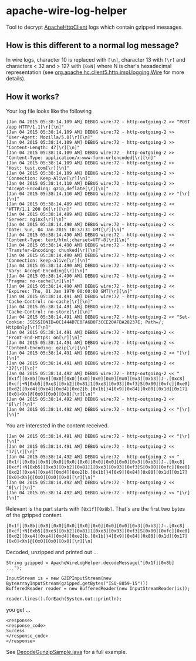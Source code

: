# apache-wire-log-helper
Tool to decrypt [ApacheHttpClient](https://hc.apache.org) logs which contain gzipped messages.

## How is this different to a normal log message?
In wire logs, character 10 is replaced with `[\n]`, character 13 with `[\r]` and characters < 32 and > 127 with 
`[0xN]` where N is char's hexadecimal representation (see 
[org.apache.hc.client5.http.impl.logging.Wire](http://svn.apache.org/viewvc/httpcomponents/httpclient/trunk/httpclient5/src/main/java/org/apache/hc/client5/http/impl/logging/Wire.java?view=markup#l46) for more details).

## How it works?
Your log file looks like the following
```
[Jan 04 2015 05:38:14.109 AM] DEBUG wire:72 - http-outgoing-2 >> "POST /app HTTP/1.1[\r][\n]"
[Jan 04 2015 05:38:14.109 AM] DEBUG wire:72 - http-outgoing-2 >> "User-Agent: Mozilla/5.0[\r][\n]"
[Jan 04 2015 05:38:14.109 AM] DEBUG wire:72 - http-outgoing-2 >> "Content-Length: 47[\r][\n]"
[Jan 04 2015 05:38:14.109 AM] DEBUG wire:72 - http-outgoing-2 >> "Content-Type: application/x-www-form-urlencoded[\r][\n]"
[Jan 04 2015 05:38:14.109 AM] DEBUG wire:72 - http-outgoing-2 >> "Host: test.com[\r][\n]"
[Jan 04 2015 05:38:14.109 AM] DEBUG wire:72 - http-outgoing-2 >> "Connection: Keep-Alive[\r][\n]"
[Jan 04 2015 05:38:14.110 AM] DEBUG wire:72 - http-outgoing-2 >> "Accept-Encoding: gzip,deflate[\r][\n]"
[Jan 04 2015 05:38:14.110 AM] DEBUG wire:72 - http-outgoing-2 >> "[\r][\n]"
[Jan 04 2015 05:38:14.489 AM] DEBUG wire:72 - http-outgoing-2 << "HTTP/1.1 200 OK[\r][\n]"
[Jan 04 2015 05:38:14.489 AM] DEBUG wire:72 - http-outgoing-2 << "Server: nginx[\r][\n]"
[Jan 04 2015 05:38:14.490 AM] DEBUG wire:72 - http-outgoing-2 << "Date: Sun, 04 Jan 2015 10:37:31 GMT[\r][\n]"
[Jan 04 2015 05:38:14.490 AM] DEBUG wire:72 - http-outgoing-2 << "Content-Type: text/html;charset=UTF-8[\r][\n]"
[Jan 04 2015 05:38:14.490 AM] DEBUG wire:72 - http-outgoing-2 << "Transfer-Encoding: chunked[\r][\n]"
[Jan 04 2015 05:38:14.490 AM] DEBUG wire:72 - http-outgoing-2 << "Connection: keep-alive[\r][\n]"
[Jan 04 2015 05:38:14.490 AM] DEBUG wire:72 - http-outgoing-2 << "Vary: Accept-Encoding[\r][\n]"
[Jan 04 2015 05:38:14.490 AM] DEBUG wire:72 - http-outgoing-2 << "Pragma: no-cache[\r][\n]"
[Jan 04 2015 05:38:14.490 AM] DEBUG wire:72 - http-outgoing-2 << "Expires: Thu, 01 Jan 1970 00:00:00 GMT[\r][\n]"
[Jan 04 2015 05:38:14.491 AM] DEBUG wire:72 - http-outgoing-2 << "Cache-Control: no-cache[\r][\n]"
[Jan 04 2015 05:38:14.491 AM] DEBUG wire:72 - http-outgoing-2 << "Cache-Control: no-store[\r][\n]"
[Jan 04 2015 05:38:14.491 AM] DEBUG wire:72 - http-outgoing-2 << "Set-Cookie: JSESSIONID=0C1444D7E0FA6B0F3CCE20AFBA28237E; Path=/; HttpOnly[\r][\n]"
[Jan 04 2015 05:38:14.491 AM] DEBUG wire:72 - http-outgoing-2 << "Front-End-Https: on[\r][\n]"
[Jan 04 2015 05:38:14.491 AM] DEBUG wire:72 - http-outgoing-2 << "Content-Encoding: gzip[\r][\n]"
[Jan 04 2015 05:38:14.491 AM] DEBUG wire:72 - http-outgoing-2 << "[\r][\n]"
[Jan 04 2015 05:38:14.491 AM] DEBUG wire:72 - http-outgoing-2 << "37[\r][\n]"
[Jan 04 2015 05:38:14.492 AM] DEBUG wire:72 - http-outgoing-2 << "[0x1f][0x8b][0x8][0x0][0x0][0x0][0x0][0x0][0x0][0x3][0xb3])J-.[0xc8][0xcf]+N[0xb5][0xe3][0xb2][0x81]1[0xe3][0x93][0xf3]S[0x80][0xfc][0xe0][0xd2][0xe4][0xe4][0xd4][0xe2]b.[0x1b]}4[0x9][0x84][0x80][0x1d][0x17][0x0]<Xn]@[0x0][0x0][0x0][\r][\n]"
[Jan 04 2015 05:38:14.492 AM] DEBUG wire:72 - http-outgoing-2 << "0[\r][\n]"
[Jan 04 2015 05:38:14.492 AM] DEBUG wire:72 - http-outgoing-2 << "[\r][\n]"
````

You are interested in the content received.
````
[Jan 04 2015 05:38:14.491 AM] DEBUG wire:72 - http-outgoing-2 << "[\r][\n]"
[Jan 04 2015 05:38:14.491 AM] DEBUG wire:72 - http-outgoing-2 << "37[\r][\n]"
[Jan 04 2015 05:38:14.492 AM] DEBUG wire:72 - http-outgoing-2 << "[0x1f][0x8b][0x8][0x0][0x0][0x0][0x0][0x0][0x0][0x3][0xb3])J-.[0xc8][0xcf]+N[0xb5][0xe3][0xb2][0x81]1[0xe3][0x93][0xf3]S[0x80][0xfc][0xe0][0xd2][0xe4][0xe4][0xd4][0xe2]b.[0x1b]}4[0x9][0x84][0x80][0x1d][0x17][0x0]<Xn]@[0x0][0x0][0x0][\r][\n]"
[Jan 04 2015 05:38:14.492 AM] DEBUG wire:72 - http-outgoing-2 << "0[\r][\n]"
[Jan 04 2015 05:38:14.492 AM] DEBUG wire:72 - http-outgoing-2 << "[\r][\n]"
````

Relevant is the part starts with `[0x1f][0x8b]`. That's are the first two bytes of the gzipped content.
````
[0x1f][0x8b][0x8][0x0][0x0][0x0][0x0][0x0][0x0][0x3][0xb3])J-.[0xc8][0xcf]+N[0xb5][0xe3][0xb2][0x81]1[0xe3][0x93][0xf3]S[0x80][0xfc][0xe0][0xd2][0xe4][0xe4][0xd4][0xe2]b.[0x1b]}4[0x9][0x84][0x80][0x1d][0x17][0x0]<Xn]@[0x0][0x0][0x0][\r][\n]
````

Decoded, unzipped and printed out ...
````
String gzipped = ApacheWireLogHelper.decodeMessage("[0x1f][0x8b] ...");

InputStream is = new GZIPInputStream(new ByteArrayInputStream(gzipped.getBytes("ISO-8859-15")))
BufferedReader reader = new BufferedReader(new InputStreamReader(is));

reader.lines().forEach(System.out::println);
````

you get ...
````
<response>
<response_code>
Success
</response_code>
</response>
````

See [DecodeGunzipSample.java](./src/test/java/com/github/j3t/apache/DecodeGunzipSample.java) for a full example.
